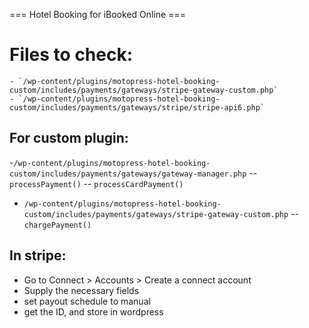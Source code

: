﻿=== Hotel Booking for iBooked Online ===

# Files to check:
	- `/wp-content/plugins/motopress-hotel-booking-custom/includes/payments/gateways/stripe-gateway-custom.php`
	- `/wp-content/plugins/motopress-hotel-booking-custom/includes/payments/gateways/stripe/stripe-api6.php`
## For custom plugin:

-`/wp-content/plugins/motopress-hotel-booking-custom/includes/payments/gateways/gateway-manager.php`
	-- `processPayment()`
	-- `processCardPayment()`
- `/wp-content/plugins/motopress-hotel-booking-custom/includes/payments/gateways/stripe-gateway-custom.php`
	-- `chargePayment()`

## In stripe:
- Go to Connect > Accounts > Create a connect account
- Supply the necessary fields
- set payout schedule to manual
- get the ID, and store in wordpress